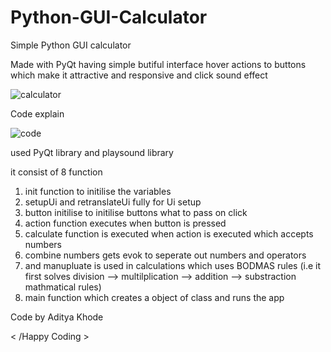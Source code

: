 # Python-GUI-Calculator

Simple Python GUI calculator

Made with PyQt having simple butiful interface hover actions to buttons which make it attractive and responsive and click sound effect

![calculator](https://github.com/adityakhode/Python-GUI-Calculator/assets/113977001/411c34b4-8bc6-4a68-98a1-7e65bcba8b8a)

Code explain 


![code](https://github.com/adityakhode/Python-GUI-Calculator/assets/113977001/11e21ea6-6a22-43e2-bb6b-cc4022080767)

used PyQt library and playsound library

it consist of 8 function 

1) init function to initilise the variables
2) setupUi and retranslateUi fully for Ui setup
3) button initilise to initilise buttons what to pass on click
4) action function executes when button is pressed
5) calculate function is executed when action is executed which accepts numbers
6) combine numbers gets evok to seperate out numbers and operators
7) and manupluate is used in calculations which uses BODMAS rules (i.e it first solves division --> multilplication --> addition --> substraction mathmatical rules)
8) main function which creates a object of class and runs the app

Code by Aditya Khode

< /Happy Coding >
